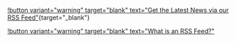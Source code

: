 [!button variant="warning" target="blank" text="Get the Latest News via our RSS Feed"](https://fcp.cafe/rss.xml){target="_blank"}<br />

[!button variant="warning" target="blank" text="What is an RSS Feed?"](https://fcp.cafe/rss/)